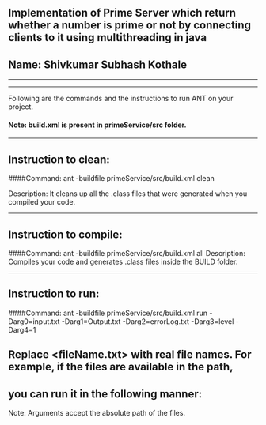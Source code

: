## Implementation of Prime Server which return whether a number is prime or not by connecting clients to it using multithreading in java
## Name: Shivkumar Subhash Kothale

-----------------------------------------------------------------------
-----------------------------------------------------------------------


Following are the commands and the instructions to run ANT on your project.
#### Note: build.xml is present in primeService/src folder.

-----------------------------------------------------------------------
## Instruction to clean:

####Command: ant -buildfile primeService/src/build.xml clean


Description: It cleans up all the .class files that were generated when you
compiled your code.

-----------------------------------------------------------------------
## Instruction to compile:

####Command: 
ant -buildfile primeService/src/build.xml all
Description: Compiles your code and generates .class files inside the BUILD folder.

-----------------------------------------------------------------------
## Instruction to run:

####Command: ant -buildfile primeService/src/build.xml run -Darg0=input.txt -Darg1=Output.txt -Darg2=errorLog.txt  -Darg3=level -Darg4=1

## Replace <fileName.txt> with real file names. For example, if the files are available in the path,
## you can run it in the following manner:



Note: Arguments accept the absolute path of the files.



